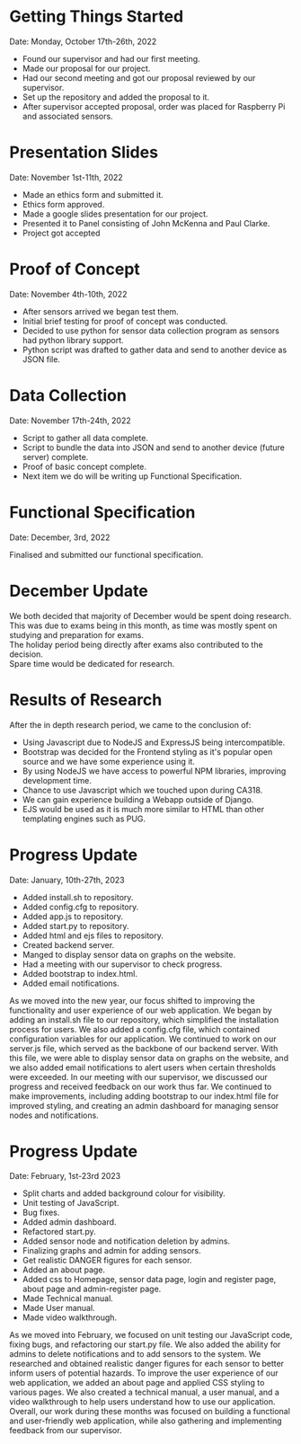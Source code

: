 # Getting Things Started
Date: Monday, October 17th-26th, 2022

- Found our supervisor and had our first meeting.
- Made our proposal for our project.
- Had our second meeting and got our proposal reviewed by our supervisor.
- Set up the repository and added the proposal to it.
- After supervisor accepted proposal, order was placed for Raspberry Pi and associated sensors.

# Presentation Slides
Date: November 1st-11th, 2022

- Made an ethics form and submitted it.
- Ethics form approved.
- Made a google slides presentation for our project.
- Presented it to Panel consisting of John McKenna and Paul Clarke.
- Project got accepted

# Proof of Concept
Date: November 4th-10th, 2022
- After sensors arrived we began test them.
- Initial brief testing for proof of concept was conducted.
- Decided to use python for sensor data collection program as sensors had python library support.
- Python script was drafted to gather data and send to another device as JSON file. 

# Data Collection
Date: November 17th-24th, 2022
- Script to gather all data complete.
- Script to bundle the data into JSON and send to another device (future server) complete.
- Proof of basic concept complete.
- Next item we do will be writing up Functional Specification.

# Functional Specification
Date: December, 3rd, 2022

Finalised and submitted our functional specification.

# December Update
We both decided that majority of December would be spent doing research.
<br>
This was due to exams being in this month, as time was mostly spent on studying and preparation for exams.
<br>
The holiday period being directly after exams also contributed to the decision.
<br>
Spare time would be dedicated for research.

# Results of Research
After the in depth research period, we came to the conclusion of:
- Using Javascript due to NodeJS and ExpressJS being intercompatible.
- Bootstrap was decided for the Frontend styling as it's popular open source and we have some experience using it. 
- By using NodeJS we have access to powerful NPM libraries, improving development time.
- Chance to use Javascript which we touched upon during CA318.
- We can gain experience building a Webapp outside of Django.
- EJS would be used as it is much more similar to HTML than other templating engines such as PUG.

# Progress Update
Date: January, 10th-27th, 2023

- Added install.sh to repository.
- Added config.cfg to repository.
- Added app.js to repository.
- Added start.py to repository.
- Added html and ejs files to repository.
- Created backend server.
- Manged to display sensor data on graphs on the website.
- Had a meeting with our supervisor to check progress.
- Added bootstrap to index.html.
- Added email notifications.

As we moved into the new year, our focus shifted to improving the functionality and user experience of our web application. We began by adding an install.sh file to our repository, which simplified the installation process for users. We also added a config.cfg file, which contained configuration variables for our application.
We continued to work on our server.js file, which served as the backbone of our backend server. With this file, we were able to display sensor data on graphs on the website, and we also added email notifications to alert users when certain thresholds were exceeded.
In our meeting with our supervisor, we discussed our progress and received feedback on our work thus far. We continued to make improvements, including adding bootstrap to our index.html file for improved styling, and creating an admin dashboard for managing sensor nodes and notifications.

# Progress Update
Date: February, 1st-23rd 2023

- Split charts and added background colour for visibility.
- Unit testing of JavaScript.
- Bug fixes.
- Added admin dashboard.
- Refactored start.py.
- Added sensor node and notification deletion by admins.
- Finalizing graphs and admin for adding sensors.
- Get realistic DANGER figures for each sensor.
- Added an about page.
- Added css to Homepage, sensor data page, login and register page, about page and admin-register page.
- Made Technical manual.
- Made User manual.
- Made video walkthrough.

As we moved into February, we focused on unit testing our JavaScript code, fixing bugs, and refactoring our start.py file. We also added the ability for admins to delete notifications and to add sensors to the system. We researched and obtained realistic danger figures for each sensor to better inform users of potential hazards.
To improve the user experience of our web application, we added an about page and applied CSS styling to various pages. We also created a technical manual, a user manual, and a video walkthrough to help users understand how to use our application.
Overall, our work during these months was focused on building a functional and user-friendly web application, while also gathering and implementing feedback from our supervisor.





